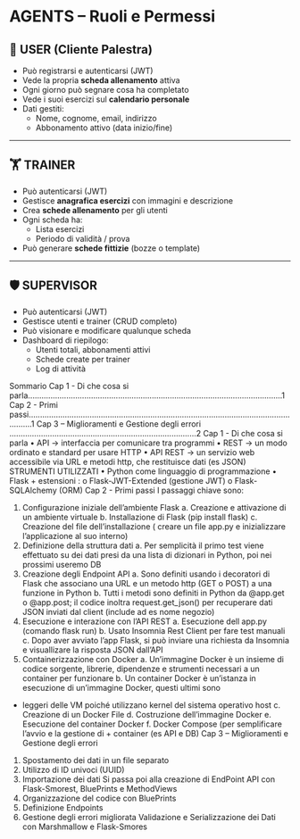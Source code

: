 # AGENTS – Ruoli e Permessi

## 👤 USER (Cliente Palestra)
- Può registrarsi e autenticarsi (JWT)
- Vede la propria **scheda allenamento** attiva
- Ogni giorno può segnare cosa ha completato
- Vede i suoi esercizi sul **calendario personale**
- Dati gestiti:
  - Nome, cognome, email, indirizzo
  - Abbonamento attivo (data inizio/fine)

---

## 🏋️ TRAINER
- Può autenticarsi (JWT)
- Gestisce **anagrafica esercizi** con immagini e descrizione
- Crea **schede allenamento** per gli utenti
- Ogni scheda ha:
  - Lista esercizi
  - Periodo di validità / prova
- Può generare **schede fittizie** (bozze o template)

---

## 🛡️ SUPERVISOR
- Può autenticarsi (JWT)
- Gestisce utenti e trainer (CRUD completo)
- Può visionare e modificare qualunque scheda
- Dashboard di riepilogo:
  - Utenti totali, abbonamenti attivi
  - Schede create per trainer
  - Log di attività



Sommario
Cap 1 - Di che cosa si parla.................................................................................................................1
Cap 2 - Primi passi..............................................................................................................................1
Cap 3 – Miglioramenti e Gestione degli errori ...................................................................................2
Cap 1 - Di che cosa si parla 
• API -> interfaccia per comunicare tra programmi
• REST -> un modo ordinato e standard per usare HTTP
• API REST -> un servizio web accessibile via URL e metodi http, che restituisce dati (es JSON)
STRUMENTI UTILIZZATI
• Python come linguaggio di programmazione
• Flask + estensioni :
o Flask-JWT-Extended (gestione JWT)
o Flask-SQLAlchemy (ORM)
Cap 2 - Primi passi 
I passaggi chiave sono:
1. Configurazione iniziale dell’ambiente Flask
a. Creazione e attivazione di un ambiente virtuale
b. Installazione di Flask (pip install flask)
c. Creazione del file dell’installazione ( creare un file app.py e inizializzare l’applicazione al suo 
interno)
2. Definizione della struttura dati
a. Per semplicità il primo test viene effettuato su dei dati presi da una lista di dizionari in 
Python, poi nei prossimi useremo DB
3. Creazione degli Endpoint API
a. Sono definiti usando i decoratori di Flask che associano una URL e un metodo http (GET o 
POST) a una funzione in Python
b. Tutti i metodi sono definiti in Python da @app.get o @app.post; il codice inoltra 
request.get_json() per recuperare dati JSON inviati dal client (include ad es nome negozio)
4. Esecuzione e interazione con l’API REST
a. Esecuzione dell app.py (comando flask run)
b. Usato Insomnia Rest Client per fare test manuali
c. Dopo aver avviato l’app Flask, si può inviare una richiesta da Insomnia e visuallizare la 
risposta JSON dall’API
5. Containerizzazione con Docker
a. Un’immagine Docker è un insieme di codice sorgente, librerie, dipendenze e strumenti 
necessari a un container per funzionare
b. Un container Docker è un’istanza in esecuzione di un’immagine Docker, questi ultimi sono 
+ leggeri delle VM poiché utilizzano kernel del sistema operativo host
c. Creazione di un Docker File
d. Costruzione dell’immagine Docker
e. Esecuzione del container Docker
f. Docker Compose (per semplificare l’avvio e la gestione di + container (es API e DB)
Cap 3 – Miglioramenti e Gestione degli errori 
1. Spostamento dei dati in un file separato
2. Utilizzo di ID univoci (UUID)
3. Importazione dei dati
Si passa poi alla creazione di EndPoint API con Flask-Smorest, BluePrints e MethodViews
1. Organizzazione del codice con BluePrints
2. Definizione Endpoints
3. Gestione degli errori migliorata
Validazione e Serializzazione dei Dati con Marshmallow e Flask-Smores
